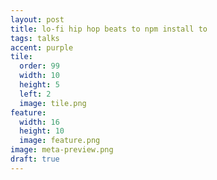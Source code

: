```yaml
---
layout: post
title: lo-fi hip hop beats to npm install to
tags: talks
accent: purple
tile:
  order: 99
  width: 10
  height: 5
  left: 2
  image: tile.png
feature:
  width: 16
  height: 10
  image: feature.png
image: meta-preview.png
draft: true
---
```

